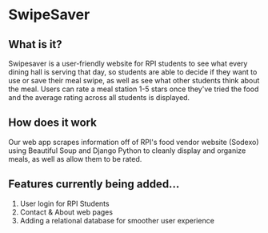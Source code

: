 # SwipeSaver

## What is it?
Swipesaver is a user-friendly website for RPI students to see what every dining hall is serving that day, so students are able to decide if they want to use or save their meal swipe, as well as see what other students think about the meal. Users can rate a meal station 1-5 stars once they've tried the food and the average rating across all students is displayed.

## How does it work
Our web app scrapes information off of RPI's food vendor website (Sodexo) using Beautiful Soup and Django Python to cleanly display and organize meals, as well as allow them to be rated.

## Features currently being added...
1. User login for RPI Students
2. Contact & About web pages
3. Adding a relational database for smoother user experience

